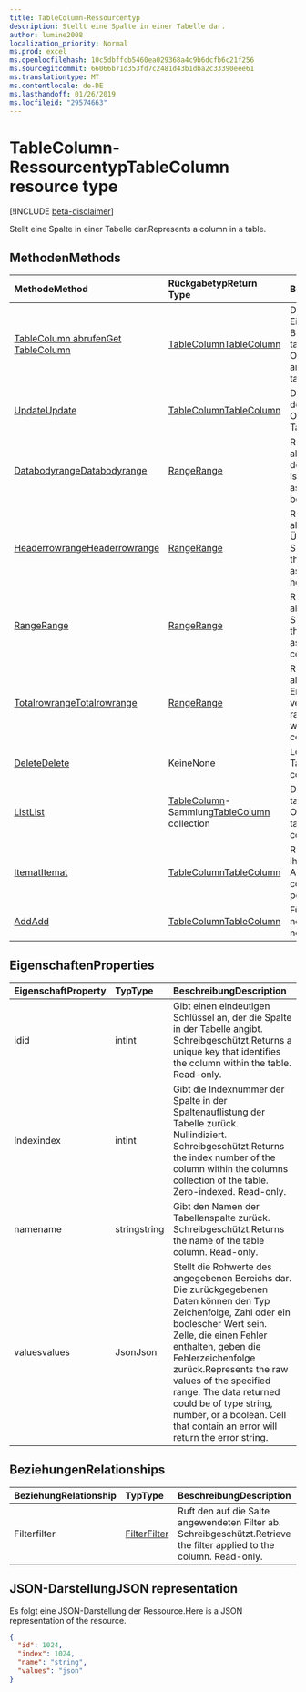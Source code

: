 ```yaml
---
title: TableColumn-Ressourcentyp
description: Stellt eine Spalte in einer Tabelle dar.
author: lumine2008
localization_priority: Normal
ms.prod: excel
ms.openlocfilehash: 10c5dbffcb5460ea029368a4c9b6dcfb6c21f256
ms.sourcegitcommit: 66066b71d353fd7c2481d43b1dba2c33390eee61
ms.translationtype: MT
ms.contentlocale: de-DE
ms.lasthandoff: 01/26/2019
ms.locfileid: "29574663"
---
```

# <a name="tablecolumn-resource-type"></a><span data-ttu-id="8cc21-103">TableColumn-Ressourcentyp</span><span class="sxs-lookup"><span data-stu-id="8cc21-103">TableColumn resource type</span></span>

[!INCLUDE [beta-disclaimer](../../includes/beta-disclaimer.md)]

<span data-ttu-id="8cc21-104">Stellt eine Spalte in einer Tabelle dar.</span><span class="sxs-lookup"><span data-stu-id="8cc21-104">Represents a column in a table.</span></span>


## <a name="methods"></a><span data-ttu-id="8cc21-105">Methoden</span><span class="sxs-lookup"><span data-stu-id="8cc21-105">Methods</span></span>

| <span data-ttu-id="8cc21-106">Methode</span><span class="sxs-lookup"><span data-stu-id="8cc21-106">Method</span></span>           | <span data-ttu-id="8cc21-107">Rückgabetyp</span><span class="sxs-lookup"><span data-stu-id="8cc21-107">Return Type</span></span>    |<span data-ttu-id="8cc21-108">Beschreibung</span><span class="sxs-lookup"><span data-stu-id="8cc21-108">Description</span></span>|
|:---------------|:--------|:----------|
|[<span data-ttu-id="8cc21-109">TableColumn abrufen</span><span class="sxs-lookup"><span data-stu-id="8cc21-109">Get TableColumn</span></span>](../api/tablecolumn-get.md) | [<span data-ttu-id="8cc21-110">TableColumn</span><span class="sxs-lookup"><span data-stu-id="8cc21-110">TableColumn</span></span>](tablecolumn.md) |<span data-ttu-id="8cc21-111">Dient zum Lesen der Eigenschaften und der Beziehungen des tableColumn-Objekts.</span><span class="sxs-lookup"><span data-stu-id="8cc21-111">Read properties and relationships of tableColumn object.</span></span>|
|[<span data-ttu-id="8cc21-112">Update</span><span class="sxs-lookup"><span data-stu-id="8cc21-112">Update</span></span>](../api/tablecolumn-update.md) | [<span data-ttu-id="8cc21-113">TableColumn</span><span class="sxs-lookup"><span data-stu-id="8cc21-113">TableColumn</span></span>](tablecolumn.md) |<span data-ttu-id="8cc21-114">Dient zum Aktualisieren des TableColumn-Objekts.</span><span class="sxs-lookup"><span data-stu-id="8cc21-114">Update TableColumn object.</span></span> |
|[<span data-ttu-id="8cc21-115">Databodyrange</span><span class="sxs-lookup"><span data-stu-id="8cc21-115">Databodyrange</span></span>](../api/tablecolumn-databodyrange.md)|[<span data-ttu-id="8cc21-116">Range</span><span class="sxs-lookup"><span data-stu-id="8cc21-116">Range</span></span>](range.md)|<span data-ttu-id="8cc21-117">Ruft das Bereichsobjekt ab, das mit dem Datenteil der Spalte verknüpft ist.</span><span class="sxs-lookup"><span data-stu-id="8cc21-117">Gets the range object associated with the data body of the column.</span></span>|
|[<span data-ttu-id="8cc21-118">Headerrowrange</span><span class="sxs-lookup"><span data-stu-id="8cc21-118">Headerrowrange</span></span>](../api/tablecolumn-headerrowrange.md)|[<span data-ttu-id="8cc21-119">Range</span><span class="sxs-lookup"><span data-stu-id="8cc21-119">Range</span></span>](range.md)|<span data-ttu-id="8cc21-120">Ruft das Bereichsobjekt ab, das mit der Überschriftenzeile der Spalte verknüpft ist.</span><span class="sxs-lookup"><span data-stu-id="8cc21-120">Gets the range object associated with the header row of the column.</span></span>|
|[<span data-ttu-id="8cc21-121">Range</span><span class="sxs-lookup"><span data-stu-id="8cc21-121">Range</span></span>](../api/tablecolumn-range.md)|[<span data-ttu-id="8cc21-122">Range</span><span class="sxs-lookup"><span data-stu-id="8cc21-122">Range</span></span>](range.md)|<span data-ttu-id="8cc21-123">Ruft das Bereichsobjekt ab, das mit der gesamten Spalte verknüpft ist.</span><span class="sxs-lookup"><span data-stu-id="8cc21-123">Gets the range object associated with the entire column.</span></span>|
|[<span data-ttu-id="8cc21-124">Totalrowrange</span><span class="sxs-lookup"><span data-stu-id="8cc21-124">Totalrowrange</span></span>](../api/tablecolumn-totalrowrange.md)|[<span data-ttu-id="8cc21-125">Range</span><span class="sxs-lookup"><span data-stu-id="8cc21-125">Range</span></span>](range.md)|<span data-ttu-id="8cc21-126">Ruft das Bereichsobjekt ab, das mit der Ergebniszeile der Spalte verknüpft ist.</span><span class="sxs-lookup"><span data-stu-id="8cc21-126">Gets the range object associated with the totals row of the column.</span></span>|
|[<span data-ttu-id="8cc21-127">Delete</span><span class="sxs-lookup"><span data-stu-id="8cc21-127">Delete</span></span>](../api/tablecolumn-delete.md)|<span data-ttu-id="8cc21-128">Keine</span><span class="sxs-lookup"><span data-stu-id="8cc21-128">None</span></span>|<span data-ttu-id="8cc21-129">Löscht die Spalte aus der Tabelle.</span><span class="sxs-lookup"><span data-stu-id="8cc21-129">Deletes the column from the table.</span></span>|
|[<span data-ttu-id="8cc21-130">List</span><span class="sxs-lookup"><span data-stu-id="8cc21-130">List</span></span>](../api/tablecolumn-list.md) | <span data-ttu-id="8cc21-131">[TableColumn](tablecolumn.md)-Sammlung</span><span class="sxs-lookup"><span data-stu-id="8cc21-131">[TableColumn](tablecolumn.md) collection</span></span> |<span data-ttu-id="8cc21-132">Dient zum Abrufen der tableColumn-Objektsammlung.</span><span class="sxs-lookup"><span data-stu-id="8cc21-132">Get tableColumn object collection.</span></span> |
|[<span data-ttu-id="8cc21-133">Itemat</span><span class="sxs-lookup"><span data-stu-id="8cc21-133">Itemat</span></span>](../api/tablecolumncollection-itemat.md)|[<span data-ttu-id="8cc21-134">TableColumn</span><span class="sxs-lookup"><span data-stu-id="8cc21-134">TableColumn</span></span>](tablecolumn.md)|<span data-ttu-id="8cc21-135">Ruft eine Spalte anhand ihrer Position in der Auflistung ab.</span><span class="sxs-lookup"><span data-stu-id="8cc21-135">Gets a column based on its position in the collection.</span></span>|
|[<span data-ttu-id="8cc21-136">Add</span><span class="sxs-lookup"><span data-stu-id="8cc21-136">Add</span></span>](../api/tablecolumncollection-add.md)|[<span data-ttu-id="8cc21-137">TableColumn</span><span class="sxs-lookup"><span data-stu-id="8cc21-137">TableColumn</span></span>](tablecolumn.md)|<span data-ttu-id="8cc21-138">Fügt der Tabelle eine neue Spalte hinzu.</span><span class="sxs-lookup"><span data-stu-id="8cc21-138">Adds a new column to the table.</span></span>|

## <a name="properties"></a><span data-ttu-id="8cc21-139">Eigenschaften</span><span class="sxs-lookup"><span data-stu-id="8cc21-139">Properties</span></span>
| <span data-ttu-id="8cc21-140">Eigenschaft</span><span class="sxs-lookup"><span data-stu-id="8cc21-140">Property</span></span>     | <span data-ttu-id="8cc21-141">Typ</span><span class="sxs-lookup"><span data-stu-id="8cc21-141">Type</span></span>   |<span data-ttu-id="8cc21-142">Beschreibung</span><span class="sxs-lookup"><span data-stu-id="8cc21-142">Description</span></span>|
|:---------------|:--------|:----------|
|<span data-ttu-id="8cc21-143">id</span><span class="sxs-lookup"><span data-stu-id="8cc21-143">id</span></span>|<span data-ttu-id="8cc21-144">int</span><span class="sxs-lookup"><span data-stu-id="8cc21-144">int</span></span>|<span data-ttu-id="8cc21-p101">Gibt einen eindeutigen Schlüssel an, der die Spalte in der Tabelle angibt. Schreibgeschützt.</span><span class="sxs-lookup"><span data-stu-id="8cc21-p101">Returns a unique key that identifies the column within the table. Read-only.</span></span>|
|<span data-ttu-id="8cc21-147">Index</span><span class="sxs-lookup"><span data-stu-id="8cc21-147">index</span></span>|<span data-ttu-id="8cc21-148">int</span><span class="sxs-lookup"><span data-stu-id="8cc21-148">int</span></span>|<span data-ttu-id="8cc21-p102">Gibt die Indexnummer der Spalte in der Spaltenauflistung der Tabelle zurück. Nullindiziert. Schreibgeschützt.</span><span class="sxs-lookup"><span data-stu-id="8cc21-p102">Returns the index number of the column within the columns collection of the table. Zero-indexed. Read-only.</span></span>|
|<span data-ttu-id="8cc21-152">name</span><span class="sxs-lookup"><span data-stu-id="8cc21-152">name</span></span>|<span data-ttu-id="8cc21-153">string</span><span class="sxs-lookup"><span data-stu-id="8cc21-153">string</span></span>|<span data-ttu-id="8cc21-p103">Gibt den Namen der Tabellenspalte zurück. Schreibgeschützt.</span><span class="sxs-lookup"><span data-stu-id="8cc21-p103">Returns the name of the table column. Read-only.</span></span>|
|<span data-ttu-id="8cc21-156">values</span><span class="sxs-lookup"><span data-stu-id="8cc21-156">values</span></span>|<span data-ttu-id="8cc21-157">Json</span><span class="sxs-lookup"><span data-stu-id="8cc21-157">Json</span></span>|<span data-ttu-id="8cc21-p104">Stellt die Rohwerte des angegebenen Bereichs dar. Die zurückgegebenen Daten können den Typ Zeichenfolge, Zahl oder ein boolescher Wert sein. Zelle, die einen Fehler enthalten, geben die Fehlerzeichenfolge zurück.</span><span class="sxs-lookup"><span data-stu-id="8cc21-p104">Represents the raw values of the specified range. The data returned could be of type string, number, or a boolean. Cell that contain an error will return the error string.</span></span>|

## <a name="relationships"></a><span data-ttu-id="8cc21-161">Beziehungen</span><span class="sxs-lookup"><span data-stu-id="8cc21-161">Relationships</span></span>
| <span data-ttu-id="8cc21-162">Beziehung</span><span class="sxs-lookup"><span data-stu-id="8cc21-162">Relationship</span></span> | <span data-ttu-id="8cc21-163">Typ</span><span class="sxs-lookup"><span data-stu-id="8cc21-163">Type</span></span>   |<span data-ttu-id="8cc21-164">Beschreibung</span><span class="sxs-lookup"><span data-stu-id="8cc21-164">Description</span></span>|
|:---------------|:--------|:----------|
|<span data-ttu-id="8cc21-165">Filter</span><span class="sxs-lookup"><span data-stu-id="8cc21-165">filter</span></span>|[<span data-ttu-id="8cc21-166">Filter</span><span class="sxs-lookup"><span data-stu-id="8cc21-166">Filter</span></span>](filter.md)|<span data-ttu-id="8cc21-p105">Ruft den auf die Salte angewendeten Filter ab. Schreibgeschützt.</span><span class="sxs-lookup"><span data-stu-id="8cc21-p105">Retrieve the filter applied to the column. Read-only.</span></span>|

## <a name="json-representation"></a><span data-ttu-id="8cc21-169">JSON-Darstellung</span><span class="sxs-lookup"><span data-stu-id="8cc21-169">JSON representation</span></span>

<span data-ttu-id="8cc21-170">Es folgt eine JSON-Darstellung der Ressource.</span><span class="sxs-lookup"><span data-stu-id="8cc21-170">Here is a JSON representation of the resource.</span></span>

<!-- {
  "blockType": "resource",
  "optionalProperties": [

  ],
  "@odata.type": "microsoft.graph.tableColumn"
}-->

```json
{
  "id": 1024,
  "index": 1024,
  "name": "string",
  "values": "json"
}

```

<!-- uuid: 8fcb5dbc-d5aa-4681-8e31-b001d5168d79
2015-10-25 14:57:30 UTC -->
<!--
{
  "type": "#page.annotation",
  "description": "TableColumn resource",
  "keywords": "",
  "section": "documentation",
  "tocPath": "",
  "suppressions": [
    "Error: /api-reference/beta/resources/tablecolumn.md:\r\n      Exception processing links.\r\n    System.ArgumentException: Link Definition was null. Link text: !INCLUDE [beta-disclaimer](../../includes/beta-disclaimer.md)\r\n      at ApiDoctor.Validation.DocFile.get_LinkDestinations()\r\n      at ApiDoctor.Validation.DocSet.ValidateLinks(Boolean includeWarnings, String[] relativePathForFiles, IssueLogger issues, Boolean requireFilenameCaseMatch, Boolean printOrphanedFiles)"
  ]
}
-->
